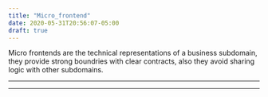 ```yaml
---
title: "Micro_frontend"
date: 2020-05-31T20:56:07-05:00
draft: true
---
```

Micro frontends are the technical representations of a business subdomain, they provide strong boundries with clear contracts, also they avoid sharing logic with other subdomains.
<hr><hr>
